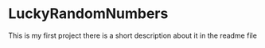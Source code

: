 # LuckyRandomNumbers
This is my first project there is a short description about it in the readme file
